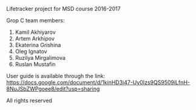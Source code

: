 Lifetracker project for MSD course 2016-2017

Grop C team members:
1. Kamil Akhiyarov
2. Artem Arkhipov
3. Ekaterina Grishina
4. Oleg Ignatov
5. Ruzilya Mirgalimova
6. Ruslan Mustafin

User guide is available through the link:
https://docs.google.com/document/d/1kinHD3j47-Uy0Izs9QS9509iLfnH-8NuJSbZWPgoee8/edit?usp=sharing


All rights reserved


